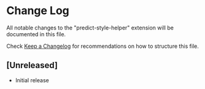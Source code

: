# Change Log

All notable changes to the "predict-style-helper" extension will be documented in this file.

Check [Keep a Changelog](http://keepachangelog.com/) for recommendations on how to structure this file.

## [Unreleased]

- Initial release